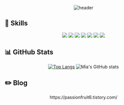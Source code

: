 <div align="center">

![header](https://capsule-render.vercel.app/api?type=cylinder&color=b5d8f8&height=150&section=header&text=Mia's%20GitHub&fontColor=ffffff&fontSize=70&animation=fadeIn&fontAlignY=55)

</div>
 

<h2>📎 Skills</h2>

<div align="center">
<img src="https://img.shields.io/badge/HTML-E34F26?style=for-the-badge&logo=html5&logoColor=white">
<img src="https://img.shields.io/badge/CSS-1572B6?style=for-the-badge&logo=css3&logoColor=white">
<img src="https://img.shields.io/badge/JavaScript-F7DF1E?style=for-the-badge&logo=javascript&logoColor=white">
<img src="https://img.shields.io/badge/React-61DAF8?style=for-the-badge&logo=React&logoColor=white">
<img src="https://img.shields.io/badge/typescript-3178C6?style=for-the-badge&logo=typescript&logoColor=white">
     <img src="https://img.shields.io/badge/next.js-000000?style=for-the-badge&logo=next.js&logoColor=white"> 
<img src="https://img.shields.io/badge/github-181717?style=for-the-badge&logo=github&logoColor=white"> 
</div>

<h2>📊 GitHub Stats</h2>
<div align="center">

[![Top Langs](https://github-readme-stats.vercel.app/api/top-langs/?username=Passionhruit&layout=compact)](https://github.com/anuraghazra/github-readme-stats)
![Mia's GitHub stats](https://github-readme-stats.vercel.app/api?username=Passionhruit&show_icons=true&theme=transparent)
</div>

<h2>✏️ Blog</h2>

<div align="center">
  https://passionfruit6.tistory.com/
</div>
